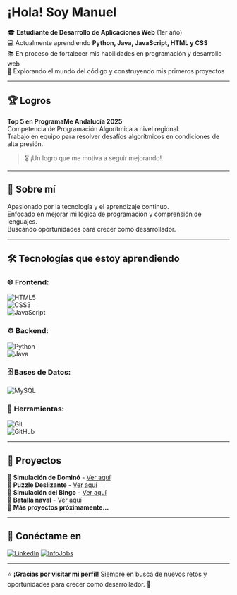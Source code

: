 # ¡Hola! Soy Manuel  

🎓 **Estudiante de Desarrollo de Aplicaciones Web** (1er año)  
💻 Actualmente aprendiendo **Python, Java, JavaScript, HTML y CSS**  
📚 En proceso de fortalecer mis habilidades en programación y desarrollo web  
🚀 Explorando el mundo del código y construyendo mis primeros proyectos  

---

## 🏆 Logros 

**Top 5 en ProgramaMe Andalucía 2025**  
Competencia de Programación Algorítmica a nivel regional.  
Trabajo en equipo para resolver desafíos algorítmicos en condiciones de alta presión.  
> 🎖️ ¡Un logro que me motiva a seguir mejorando!  

---

## 📖 Sobre mí  
Apasionado por la tecnología y el aprendizaje continuo.  
Enfocado en mejorar mi lógica de programación y comprensión de lenguajes.  
Buscando oportunidades para crecer como desarrollador.  

---

## 🛠️ Tecnologías que estoy aprendiendo  

### 🌐 **Frontend:**  
![HTML5](https://img.shields.io/badge/HTML5-E34F26?style=for-the-badge&logo=html5&logoColor=white)  
![CSS3](https://img.shields.io/badge/CSS3-1572B6?style=for-the-badge&logo=css3&logoColor=white)  
![JavaScript](https://img.shields.io/badge/JavaScript-F7DF1E?style=for-the-badge&logo=javascript&logoColor=black)  

### ⚙️ **Backend:**  
![Python](https://img.shields.io/badge/Python-3776AB?style=for-the-badge&logo=python&logoColor=white)  
![Java](https://img.shields.io/badge/Java-007396?style=for-the-badge&logo=java&logoColor=white)  

### 🗄️ **Bases de Datos:**  
![MySQL](https://img.shields.io/badge/MySQL-4479A1?style=for-the-badge&logo=mysql&logoColor=white)  

### 🔧 **Herramientas:**  
![Git](https://img.shields.io/badge/Git-F05032?style=for-the-badge&logo=git&logoColor=white)  
![GitHub](https://img.shields.io/badge/GitHub-181717?style=for-the-badge&logo=github&logoColor=white)  

---

## 📌 **Proyectos**  

🔹 **Simulación de Dominó** - [Ver aquí](https://github.com/Aaranaa00/domino-game)  
🔹 **Puzzle Deslizante** - [Ver aquí](https://github.com/Aaranaa00/sliding-puzzle-game)  
🔹 **Simulación del Bingo** - [Ver aquí](https://github.com/Aaranaa00/bingo-game)  
🔹 **Batalla naval** - [Ver aquí](https://github.com/Aaranaa00/battleship-game)  
🔹 **Más proyectos próximamente...**

---

## 🔗 **Conéctame en**  

[![LinkedIn](https://img.shields.io/badge/LinkedIn-0A66C2?style=for-the-badge&logo=linkedin&logoColor=white)](https://linkedin.com/in/arana00)   [![InfoJobs](https://img.shields.io/badge/InfoJobs-0064FF?style=for-the-badge&logo=infojobs&logoColor=white)](https://www.infojobs.net/candidate/cv/view/index.xhtml)

---

⭐ **¡Gracias por visitar mi perfil!** Siempre en busca de nuevos retos y oportunidades para crecer como desarrollador. 🚀
